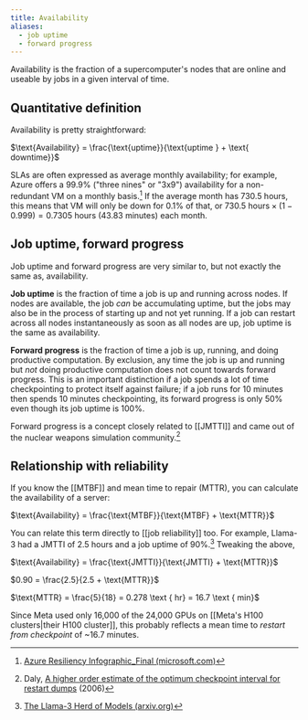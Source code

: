 ```yaml
---
title: Availability
aliases:
  - job uptime
  - forward progress
---
```

Availability is the fraction of a supercomputer's nodes that are online and useable by jobs in a given interval of time.

## Quantitative definition

Availability is pretty straightforward:

$\text{Availability} = \frac{\text{uptime}}{\text{uptime } + \text{ downtime}}$

SLAs are often expressed as average monthly availability; for example, Azure offers a 99.9% ("three nines" or "3x9") availability for a non-redundant VM on a monthly basis.[^1] If the average month has 730.5 hours, this means that VM will only be down for 0.1% of that, or $730.5 \text{ hours} \times (1 - 0.999) = 0.7305 \text{ hours}$ (43.83 minutes) each month.

## Job uptime, forward progress

Job uptime and forward progress are very similar to, but not exactly the same as, availability.

**Job uptime** is the fraction of time a job is up and running across nodes. If nodes are available, the job _can_ be accumulating uptime, but the jobs may also be in the process of starting up and not yet running. If a job can restart across all nodes instantaneously as soon as all nodes are up, job uptime is the same as availability.

**Forward progress** is the fraction of time a job is up, running, and doing productive computation. By exclusion, any time the job is up and running but _not_ doing productive computation does not count towards forward progress. This is an important distinction if a job spends a lot of time checkpointing to protect itself against failure; if a job runs for 10 minutes then spends 10 minutes checkpointing, its forward progress is only 50% even though its job uptime is 100%.

Forward progress is a concept closely related to [[JMTTI]] and came out of the nuclear weapons simulation community.[^3]

## Relationship with reliability

If you know the [[MTBF]] and mean time to repair (MTTR), you can calculate the availability of a server:

$\text{Availability} = \frac{\text{MTBF}}{\text{MTBF} + \text{MTTR}}$

You can relate this term directly to [[job reliability]] too. For example, Llama-3 had a JMTTI of 2.5 hours and a job uptime of 90%.[^2] Tweaking the above,

$\text{Availability} = \frac{\text{JMTTI}}{\text{JMTTI} + \text{MTTR}}$

$0.90 = \frac{2.5}{2.5 + \text{MTTR}}$

$\text{MTTR} = \frac{5}{18} = 0.278 \text { hr} = 16.7 \text { min}$

Since Meta used only 16,000 of the 24,000 GPUs on [[Meta's H100 clusters|their H100 cluster]], this probably reflects a mean time to _restart from checkpoint_ of ~16.7 minutes.

[^1]: [Azure Resiliency Infographic_Final (microsoft.com)](https://azure.microsoft.com/files/Features/Reliability/AzureResiliencyInfographic.pdf?v=95f7f9240e31cb9d723ea0cfdea7864bef338788e9324919e9a93635fb8f64c5)
[^2]: [The Llama-3 Herd of Models (arxiv.org)](https://arxiv.org/abs/2407.21783)
[^3]: Daly, [A higher order estimate of the optimum checkpoint interval for restart dumps](https://doi.org/10.1016/j.future.2004.11.016) (2006)